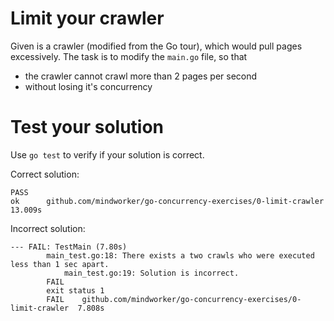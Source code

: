 # Limit your crawler

Given is a crawler (modified from the Go tour), which would pull pages excessively. The task is to modify the `main.go` file, so that

 - the crawler cannot crawl more than 2 pages per second
 - without losing it's concurrency

# Test your solution

Use `go test` to verify if your solution is correct.

Correct solution:
```
PASS
ok      github.com/mindworker/go-concurrency-exercises/0-limit-crawler  13.009s
```

Incorrect solution:
```
--- FAIL: TestMain (7.80s)
        main_test.go:18: There exists a two crawls who were executed less than 1 sec apart.
	        main_test.go:19: Solution is incorrect.
		FAIL
		exit status 1
		FAIL    github.com/mindworker/go-concurrency-exercises/0-limit-crawler  7.808s
```